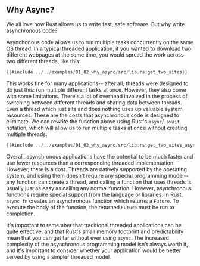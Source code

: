 ## Why Async?

We all love how Rust allows us to write fast, safe software. But why write
asynchronous code?

Asynchonous code allows us to run multiple tasks concurrently on the same OS
thread. In a typical threaded application, if you wanted to download two
different webpages at the same time, you would spread the work across two
different threads, like this:

```rust
{{#include ../../examples/01_02_why_async/src/lib.rs:get_two_sites}}
```

This works fine for many applications-- after all, threads were designed
to do just this: run multiple different tasks at once. However, they also
come with some limitations. There's a lot of overhead involved in the
process of switching between different threads and sharing data between
threads. Even a thread which just sits and does nothing uses up valuable
system resources. These are the costs that asynchronous code is designed
to eliminate. We can rewrite the function above using Rust's
`async`/`.await` notation, which will allow us to run multiple tasks at
once without creating multiple threads:

```rust
{{#include ../../examples/01_02_why_async/src/lib.rs:get_two_sites_async}}
```

Overall, asynchronous applications have the potential to be much faster and
use fewer resources than a corresponding threaded implementation. However,
there is a cost. Threads are natively supported by the operating system,
and using them doesn't require any special programming model-- any function
can create a thread, and calling a function that uses threads is usually
just as easy as calling any normal function. However, asynchronous functions
require special support from the language or libraries.
In Rust, `async fn` creates an asynchronous function which returns a `Future`.
To execute the body of the function, the returned `Future` must be run to
completion.

It's important to remember that traditional threaded applications can be quite
effective, and that Rust's small memory footprint and predictability mean that
you can get far without ever using `async`. The increased complexity of the
asynchronous programming model isn't always worth it, and it's important to
consider whether your application would be better served by using a simpler
threaded model.

